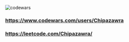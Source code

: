![codewars](https://www.codewars.com/users/Chipazawra/badges/large)
### https://www.codewars.com/users/Chipazawra
### https://leetcode.com/Chipazawra/
